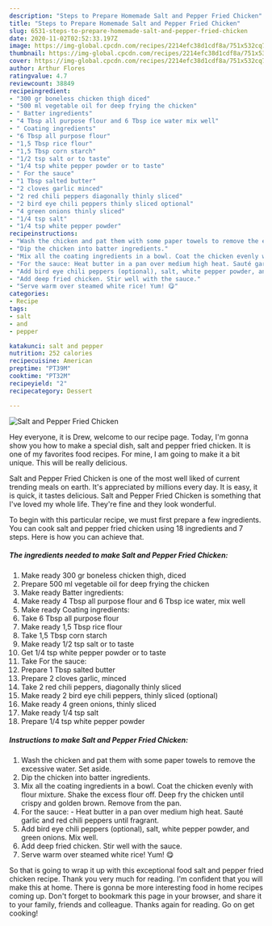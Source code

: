```yaml
---
description: "Steps to Prepare Homemade Salt and Pepper Fried Chicken"
title: "Steps to Prepare Homemade Salt and Pepper Fried Chicken"
slug: 6531-steps-to-prepare-homemade-salt-and-pepper-fried-chicken
date: 2020-11-02T02:52:33.197Z
image: https://img-global.cpcdn.com/recipes/2214efc38d1cdf8a/751x532cq70/salt-and-pepper-fried-chicken-recipe-main-photo.jpg
thumbnail: https://img-global.cpcdn.com/recipes/2214efc38d1cdf8a/751x532cq70/salt-and-pepper-fried-chicken-recipe-main-photo.jpg
cover: https://img-global.cpcdn.com/recipes/2214efc38d1cdf8a/751x532cq70/salt-and-pepper-fried-chicken-recipe-main-photo.jpg
author: Arthur Flores
ratingvalue: 4.7
reviewcount: 38849
recipeingredient:
- "300 gr boneless chicken thigh diced"
- "500 ml vegetable oil for deep frying the chicken"
- " Batter ingredients"
- "4 Tbsp all purpose flour and 6 Tbsp ice water mix well"
- " Coating ingredients"
- "6 Tbsp all purpose flour"
- "1,5 Tbsp rice flour"
- "1,5 Tbsp corn starch"
- "1/2 tsp salt or to taste"
- "1/4 tsp white pepper powder or to taste"
- " For the sauce"
- "1 Tbsp salted butter"
- "2 cloves garlic minced"
- "2 red chili peppers diagonally thinly sliced"
- "2 bird eye chili peppers thinly sliced optional"
- "4 green onions thinly sliced"
- "1/4 tsp salt"
- "1/4 tsp white pepper powder"
recipeinstructions:
- "Wash the chicken and pat them with some paper towels to remove the excessive water. Set aside."
- "Dip the chicken into batter ingredients."
- "Mix all the coating ingredients in a bowl. Coat the chicken evenly with flour mixture. Shake the excess flour off. Deep fry the chicken until crispy and golden brown. Remove from the pan."
- "For the sauce: Heat butter in a pan over medium high heat. Sauté garlic and red chili peppers until fragrant."
- "Add bird eye chili peppers (optional), salt, white pepper powder, and green onions. Mix well."
- "Add deep fried chicken. Stir well with the sauce."
- "Serve warm over steamed white rice! Yum! 😋"
categories:
- Recipe
tags:
- salt
- and
- pepper

katakunci: salt and pepper 
nutrition: 252 calories
recipecuisine: American
preptime: "PT39M"
cooktime: "PT32M"
recipeyield: "2"
recipecategory: Dessert

---
```



![Salt and Pepper Fried Chicken](https://img-global.cpcdn.com/recipes/2214efc38d1cdf8a/751x532cq70/salt-and-pepper-fried-chicken-recipe-main-photo.jpg)

Hey everyone, it is Drew, welcome to our recipe page. Today, I'm gonna show you how to make a special dish, salt and pepper fried chicken. It is one of my favorites food recipes. For mine, I am going to make it a bit unique. This will be really delicious.



Salt and Pepper Fried Chicken is one of the most well liked of current trending meals on earth. It's appreciated by millions every day. It is easy, it is quick, it tastes delicious. Salt and Pepper Fried Chicken is something that I've loved my whole life. They're fine and they look wonderful.


To begin with this particular recipe, we must first prepare a few ingredients. You can cook salt and pepper fried chicken using 18 ingredients and 7 steps. Here is how you can achieve that.

<!--inarticleads1-->

##### The ingredients needed to make Salt and Pepper Fried Chicken:

1. Make ready 300 gr boneless chicken thigh, diced
1. Prepare 500 ml vegetable oil for deep frying the chicken
1. Make ready  Batter ingredients:
1. Make ready 4 Tbsp all purpose flour and 6 Tbsp ice water, mix well
1. Make ready  Coating ingredients:
1. Take 6 Tbsp all purpose flour
1. Make ready 1,5 Tbsp rice flour
1. Take 1,5 Tbsp corn starch
1. Make ready 1/2 tsp salt or to taste
1. Get 1/4 tsp white pepper powder or to taste
1. Take  For the sauce:
1. Prepare 1 Tbsp salted butter
1. Prepare 2 cloves garlic, minced
1. Take 2 red chili peppers, diagonally thinly sliced
1. Make ready 2 bird eye chili peppers, thinly sliced (optional)
1. Make ready 4 green onions, thinly sliced
1. Make ready 1/4 tsp salt
1. Prepare 1/4 tsp white pepper powder




<!--inarticleads2-->

##### Instructions to make Salt and Pepper Fried Chicken:

1. Wash the chicken and pat them with some paper towels to remove the excessive water. Set aside.
1. Dip the chicken into batter ingredients.
1. Mix all the coating ingredients in a bowl. Coat the chicken evenly with flour mixture. Shake the excess flour off. Deep fry the chicken until crispy and golden brown. Remove from the pan.
1. For the sauce: - Heat butter in a pan over medium high heat. Sauté garlic and red chili peppers until fragrant.
1. Add bird eye chili peppers (optional), salt, white pepper powder, and green onions. Mix well.
1. Add deep fried chicken. Stir well with the sauce.
1. Serve warm over steamed white rice! Yum! 😋




So that is going to wrap it up with this exceptional food salt and pepper fried chicken recipe. Thank you very much for reading. I'm confident that you will make this at home. There is gonna be more interesting food in home recipes coming up. Don't forget to bookmark this page in your browser, and share it to your family, friends and colleague. Thanks again for reading. Go on get cooking!
